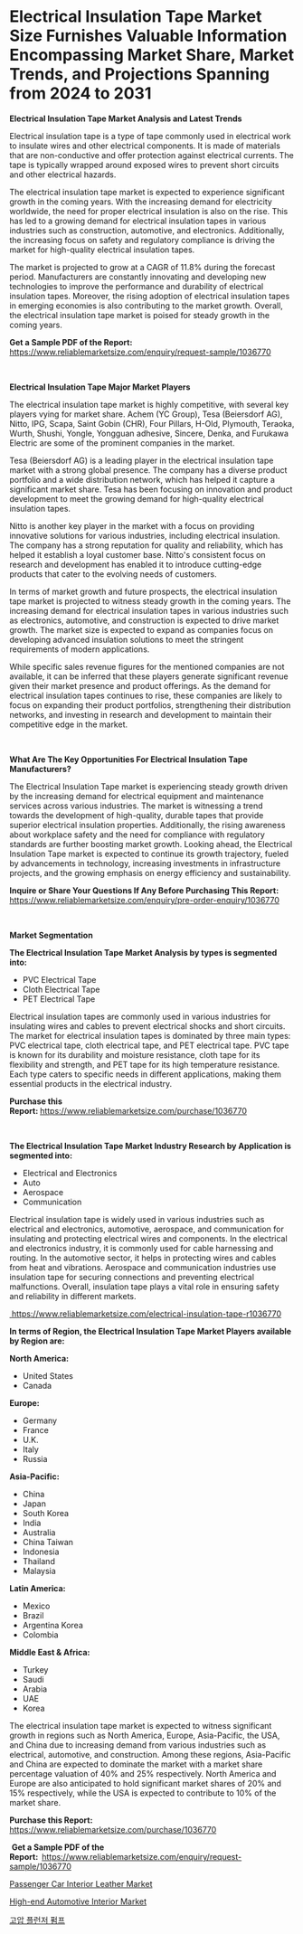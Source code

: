 <p><h1>Electrical Insulation Tape Market Size Furnishes Valuable Information Encompassing Market Share, Market Trends, and Projections Spanning from 2024 to 2031</h1></p><p><strong>Electrical Insulation Tape Market Analysis and Latest Trends</strong></p>
<p><p>Electrical insulation tape is a type of tape commonly used in electrical work to insulate wires and other electrical components. It is made of materials that are non-conductive and offer protection against electrical currents. The tape is typically wrapped around exposed wires to prevent short circuits and other electrical hazards.</p><p>The electrical insulation tape market is expected to experience significant growth in the coming years. With the increasing demand for electricity worldwide, the need for proper electrical insulation is also on the rise. This has led to a growing demand for electrical insulation tapes in various industries such as construction, automotive, and electronics. Additionally, the increasing focus on safety and regulatory compliance is driving the market for high-quality electrical insulation tapes.</p><p>The market is projected to grow at a CAGR of 11.8% during the forecast period. Manufacturers are constantly innovating and developing new technologies to improve the performance and durability of electrical insulation tapes. Moreover, the rising adoption of electrical insulation tapes in emerging economies is also contributing to the market growth. Overall, the electrical insulation tape market is poised for steady growth in the coming years.</p></p>
<p><strong>Get a Sample PDF of the Report:&nbsp;</strong> <a href="https://www.reliablemarketsize.com/enquiry/request-sample/1036770">https://www.reliablemarketsize.com/enquiry/request-sample/1036770</a></p>
<p>&nbsp;</p>
<p><strong>Electrical Insulation Tape Major Market Players</strong></p>
<p><p>The electrical insulation tape market is highly competitive, with several key players vying for market share. Achem (YC Group), Tesa (Beiersdorf AG), Nitto, IPG, Scapa, Saint Gobin (CHR), Four Pillars, H-Old, Plymouth, Teraoka, Wurth, Shushi, Yongle, Yongguan adhesive, Sincere, Denka, and Furukawa Electric are some of the prominent companies in the market.</p><p>Tesa (Beiersdorf AG) is a leading player in the electrical insulation tape market with a strong global presence. The company has a diverse product portfolio and a wide distribution network, which has helped it capture a significant market share. Tesa has been focusing on innovation and product development to meet the growing demand for high-quality electrical insulation tapes.</p><p>Nitto is another key player in the market with a focus on providing innovative solutions for various industries, including electrical insulation. The company has a strong reputation for quality and reliability, which has helped it establish a loyal customer base. Nitto's consistent focus on research and development has enabled it to introduce cutting-edge products that cater to the evolving needs of customers.</p><p>In terms of market growth and future prospects, the electrical insulation tape market is projected to witness steady growth in the coming years. The increasing demand for electrical insulation tapes in various industries such as electronics, automotive, and construction is expected to drive market growth. The market size is expected to expand as companies focus on developing advanced insulation solutions to meet the stringent requirements of modern applications.</p><p>While specific sales revenue figures for the mentioned companies are not available, it can be inferred that these players generate significant revenue given their market presence and product offerings. As the demand for electrical insulation tapes continues to rise, these companies are likely to focus on expanding their product portfolios, strengthening their distribution networks, and investing in research and development to maintain their competitive edge in the market.</p></p>
<p>&nbsp;</p>
<p><strong>What Are The Key Opportunities For Electrical Insulation Tape Manufacturers?</strong></p>
<p><p>The Electrical Insulation Tape market is experiencing steady growth driven by the increasing demand for electrical equipment and maintenance services across various industries. The market is witnessing a trend towards the development of high-quality, durable tapes that provide superior electrical insulation properties. Additionally, the rising awareness about workplace safety and the need for compliance with regulatory standards are further boosting market growth. Looking ahead, the Electrical Insulation Tape market is expected to continue its growth trajectory, fueled by advancements in technology, increasing investments in infrastructure projects, and the growing emphasis on energy efficiency and sustainability.</p></p>
<p><strong>Inquire or Share Your Questions If Any Before Purchasing This Report:</strong> <a href="https://www.reliablemarketsize.com/enquiry/pre-order-enquiry/1036770">https://www.reliablemarketsize.com/enquiry/pre-order-enquiry/1036770</a></p>
<p>&nbsp;</p>
<p><strong>Market Segmentation</strong></p>
<p><strong>The Electrical Insulation Tape Market Analysis by types is segmented into:</strong></p>
<p><ul><li>PVC Electrical Tape</li><li>Cloth Electrical Tape</li><li>PET Electrical Tape</li></ul></p>
<p><p>Electrical insulation tapes are commonly used in various industries for insulating wires and cables to prevent electrical shocks and short circuits. The market for electrical insulation tapes is dominated by three main types: PVC electrical tape, cloth electrical tape, and PET electrical tape. PVC tape is known for its durability and moisture resistance, cloth tape for its flexibility and strength, and PET tape for its high temperature resistance. Each type caters to specific needs in different applications, making them essential products in the electrical industry.</p></p>
<p><strong>Purchase this Report:&nbsp;</strong><a href="https://www.reliablemarketsize.com/purchase/1036770">https://www.reliablemarketsize.com/purchase/1036770</a></p>
<p>&nbsp;</p>
<p><strong>The Electrical Insulation Tape Market Industry Research by Application is segmented into:</strong></p>
<p><ul><li>Electrical and Electronics</li><li>Auto</li><li>Aerospace</li><li>Communication</li></ul></p>
<p><p>Electrical insulation tape is widely used in various industries such as electrical and electronics, automotive, aerospace, and communication for insulating and protecting electrical wires and components. In the electrical and electronics industry, it is commonly used for cable harnessing and routing. In the automotive sector, it helps in protecting wires and cables from heat and vibrations. Aerospace and communication industries use insulation tape for securing connections and preventing electrical malfunctions. Overall, insulation tape plays a vital role in ensuring safety and reliability in different markets.</p></p>
<p><a href="https://www.reliablemarketsize.com/electrical-insulation-tape-r1036770">&nbsp;https://www.reliablemarketsize.com/electrical-insulation-tape-r1036770</a></p>
<p><strong>In terms of Region, the Electrical Insulation Tape Market Players available by Region are:</strong></p>
<p>
    <p> <strong> North America: </strong>
        <ul>
            <li>United States</li>
            <li>Canada</li>
        </ul>
        </p> 
    <p> <strong> Europe: </strong>
        <ul>
            <li>Germany</li>
            <li>France</li>
            <li>U.K.</li>
            <li>Italy</li>
            <li>Russia</li>
        </ul>
        </p> 
    <p> <strong> Asia-Pacific: </strong>
        <ul>
            <li>China</li>
            <li>Japan</li>
            <li>South Korea</li>
            <li>India</li>
            <li>Australia</li>
            <li>China Taiwan</li>
            <li>Indonesia</li>
            <li>Thailand</li>
            <li>Malaysia</li>
        </ul>
        </p> 
    <p> <strong> Latin America: </strong>
        <ul>
            <li>Mexico</li>
            <li>Brazil</li>
            <li>Argentina Korea</li>
            <li>Colombia</li>
        </ul>
        </p> 
    <p> <strong> Middle East & Africa: </strong>
        <ul>
            <li>Turkey</li>
            <li>Saudi</li>
            <li>Arabia</li>
            <li>UAE</li>
            <li>Korea</li>
        </ul>
    </p>
    </p>
<p><p>The electrical insulation tape market is expected to witness significant growth in regions such as North America, Europe, Asia-Pacific, the USA, and China due to increasing demand from various industries such as electrical, automotive, and construction. Among these regions, Asia-Pacific and China are expected to dominate the market with a market share percentage valuation of 40% and 25% respectively. North America and Europe are also anticipated to hold significant market shares of 20% and 15% respectively, while the USA is expected to contribute to 10% of the market share.</p></p>
<p><strong>Purchase this Report: </strong><a href="https://www.reliablemarketsize.com/purchase/1036770">https://www.reliablemarketsize.com/purchase/1036770</a></p>
<p>&nbsp;<strong>Get a Sample PDF of the Report:&nbsp;&nbsp;</strong><a href="https://www.reliablemarketsize.com/enquiry/request-sample/1036770">https://www.reliablemarketsize.com/enquiry/request-sample/1036770</a></p>
<p><strong></strong></p>
<p><p><a href="https://github.com/fxdvmliw90/Market-Research-Report-List-1/blob/main/passenger-car-interior-leather-market.md">Passenger Car Interior Leather Market</a></p><p><a href="https://github.com/eeenafisainka/Market-Research-Report-List-1/blob/main/high-end-automotive-interior-market.md">High-end Automotive Interior Market</a></p><p><a href="https://github.com/shampaakter36/Market-Research-Report-List-1/blob/main/64465897684.md">고압 플런저 펌프</a></p></p>